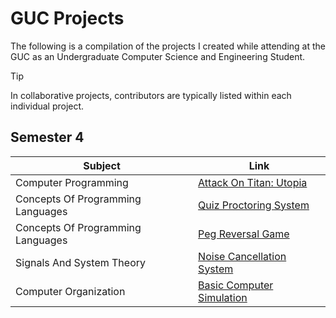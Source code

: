# GUC Projects
The following is a compilation of the projects I created while attending at the GUC as an Undergraduate Computer Science and Engineering Student.

> [!TIP]
>In collaborative projects, contributors are typically listed within each individual project.

## Semester 4
| Subject | Link |
| --- | --- |
|Computer Programming| [Attack On Titan: Utopia](https://github.com/yehiarasheed/Attack-On-Titan-Utopia) |
| Concepts Of Programming Languages | [Quiz Proctoring System](https://github.com/yehiarasheed/Quiz-Proctoring-System) |
| Concepts Of Programming Languages | [Peg Reversal Game](https://github.com/yehiarasheed/Peg-Reversal-Game) |
| Signals And System Theory | [Noise Cancellation System](https://github.com/yehiarasheed/Noise-Cancellation-System) |
| Computer Organization | [Basic Computer Simulation](https://github.com/yehiarasheed/Basic-Computer-Simulation) |




